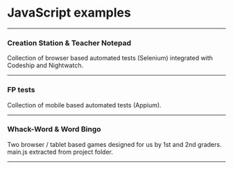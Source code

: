 # JavaScript examples

------

### Creation Station & Teacher Notepad

Collection of browser based automated tests (Selenium) integrated with Codeship and Nightwatch.

------

### FP tests

Collection of mobile based automated tests (Appium).

------

### Whack-Word & Word Bingo

Two browser / tablet based games designed for us by 1st and 2nd graders. main.js extracted from project folder.

------
